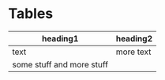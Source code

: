 # Tables

| heading1 | heading2  |
| -------- | --------- |
| text     | more text |
| some stuff and more stuff ||
